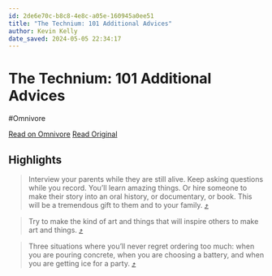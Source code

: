 ```yaml
---
id: 2de6e70c-b8c8-4e8c-a05e-160945a0ee51
title: "The Technium: 101 Additional Advices"
author: Kevin Kelly
date_saved: 2024-05-05 22:34:17
---
```


# The Technium: 101 Additional Advices
#Omnivore

[Read on Omnivore](https://omnivore.app/me/the-technium-101-additional-advices-18f4bc07ee4)
[Read Original](https://kk.org/thetechnium/101-additional-advices/)

## Highlights

> Interview your parents while they are still alive. Keep asking questions while you record. You’ll learn amazing things. Or hire someone to make their story into an oral history, or documentary, or book. This will be a tremendous gift to them and to your family. [⤴️](https://omnivore.app/me/the-technium-101-additional-advices-18f4bc07ee4#8ed0912e-7d12-40fc-8433-a7c6ff139172) 

> Try to make the kind of art and things that will inspire others to make art and things. [⤴️](https://omnivore.app/me/the-technium-101-additional-advices-18f4bc07ee4#74ea0f47-d704-42b0-9f25-f6c5bc06426e) 

> Three situations where you’ll never regret ordering too much: when you are pouring concrete, when you are choosing a battery, and when you are getting ice for a party. [⤴️](https://omnivore.app/me/the-technium-101-additional-advices-18f4bc07ee4#9fa374f7-34a8-4380-be38-25e4b40d6458) 

